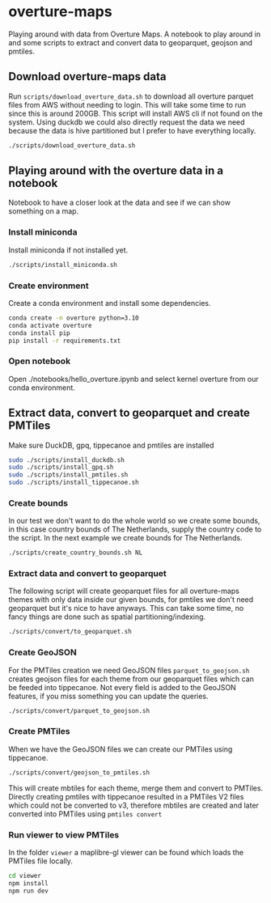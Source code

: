# overture-maps

Playing around with data from Overture Maps. A notebook to play around in and some scripts to extract and convert data to geoparquet, geojson and pmtiles.

## Download overture-maps data

Run `scripts/download_overture_data.sh` to download all overture parquet files from AWS without needing to login. This will take some time to run since this is around 200GB. This script will install AWS cli if not found on the system. Using duckdb we could also directly request the data we need because the data is hive partitioned but I prefer to have everything locally.

```sh
./scripts/download_overture_data.sh
```

## Playing around with the overture data in a notebook

Notebook to have a closer look at the data and see if we can show something on a map.

### Install miniconda

Install miniconda if not installed yet.

```sh
./scripts/install_miniconda.sh
```

### Create environment

Create a conda environment and install some dependencies.

```sh
conda create -n overture python=3.10 
conda activate overture
conda install pip
pip install -r requirements.txt
```

### Open notebook

Open ./notebooks/hello_overture.ipynb and select kernel overture from our conda environment.

## Extract data, convert to geoparquet and create PMTiles

Make sure DuckDB, gpq, tippecanoe and pmtiles are installed

```sh
sudo ./scripts/install_duckdb.sh
sudo ./scripts/install_gpq.sh
sudo ./scripts/install_pmtiles.sh
sudo ./scripts/install_tippecanoe.sh
```

### Create bounds

In our test we don't want to do the whole world so we create some bounds, in this case country bounds of The Netherlands, supply the country code to the script. In the next example we create bounds for The Netherlands.

```sh
./scripts/create_country_bounds.sh NL
```

### Extract data and convert to geoparquet

The following script will create geoparquet files for all overture-maps themes with only data inside our given bounds, for pmtiles we don't need geoparquet but it's nice to have anyways. This can take some time, no fancy things are done such as spatial partitioning/indexing.

```sh
./scripts/convert/to_geoparquet.sh
```

### Create GeoJSON

For the PMTiles creation we need GeoJSON files `parquet_to_geojson.sh` creates geojson files for each theme from our geoparquet files which can be feeded into tippecanoe. Not every field is added to the GeoJSON features, if you miss something you can update the queries.

```sh
./scripts/convert/parquet_to_geojson.sh
```

### Create PMTiles

When we have the GeoJSON files we can create our PMTiles using tippecanoe.

```sh
./scripts/convert/geojson_to_pmtiles.sh
```

This will create mbtiles for each theme, merge them and convert to PMTiles. Directly creating pmtiles with tippecanoe resulted in a PMTiles V2 files which could not be converted to v3, therefore mbtiles are created and later converted into PMTiles using `pmtiles convert`

### Run viewer to view PMTiles

In the folder `viewer` a maplibre-gl viewer can be found which loads the PMTiles file locally.

```sh
cd viewer
npm install
npm run dev
```